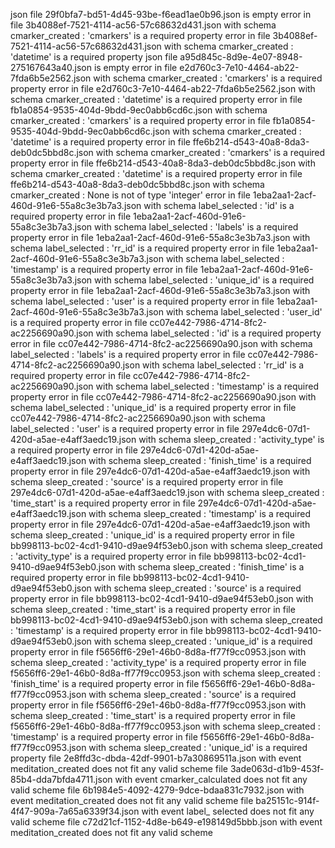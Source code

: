 json file 29f0bfa7-bd51-4d45-93be-f6ead1ae0b96.json is empty
error in file 3b4088ef-7521-4114-ac56-57c68632d431.json with schema cmarker_created
: 'cmarkers' is a required property
error in file 3b4088ef-7521-4114-ac56-57c68632d431.json with schema cmarker_created
: 'datetime' is a required property
json file a95d845c-8d9e-4e07-8948-275167643a40.json is empty
error in file e2d760c3-7e10-4464-ab22-7fda6b5e2562.json with schema cmarker_created
: 'cmarkers' is a required property
error in file e2d760c3-7e10-4464-ab22-7fda6b5e2562.json with schema cmarker_created
: 'datetime' is a required property
error in file fb1a0854-9535-404d-9bdd-9ec0abb6cd6c.json with schema cmarker_created
: 'cmarkers' is a required property
error in file fb1a0854-9535-404d-9bdd-9ec0abb6cd6c.json with schema cmarker_created
: 'datetime' is a required property
error in file ffe6b214-d543-40a8-8da3-deb0dc5bbd8c.json with schema cmarker_created
: 'cmarkers' is a required property
error in file ffe6b214-d543-40a8-8da3-deb0dc5bbd8c.json with schema cmarker_created
: 'datetime' is a required property
error in file ffe6b214-d543-40a8-8da3-deb0dc5bbd8c.json with schema cmarker_created
: None is not of type 'integer'
error in file 1eba2aa1-2acf-460d-91e6-55a8c3e3b7a3.json with schema label_selected
: 'id' is a required property
error in file 1eba2aa1-2acf-460d-91e6-55a8c3e3b7a3.json with schema label_selected
: 'labels' is a required property
error in file 1eba2aa1-2acf-460d-91e6-55a8c3e3b7a3.json with schema label_selected
: 'rr_id' is a required property
error in file 1eba2aa1-2acf-460d-91e6-55a8c3e3b7a3.json with schema label_selected
: 'timestamp' is a required property
error in file 1eba2aa1-2acf-460d-91e6-55a8c3e3b7a3.json with schema label_selected
: 'unique_id' is a required property
error in file 1eba2aa1-2acf-460d-91e6-55a8c3e3b7a3.json with schema label_selected
: 'user' is a required property
error in file 1eba2aa1-2acf-460d-91e6-55a8c3e3b7a3.json with schema label_selected
: 'user_id' is a required property
error in file cc07e442-7986-4714-8fc2-ac2256690a90.json with schema label_selected
: 'id' is a required property
error in file cc07e442-7986-4714-8fc2-ac2256690a90.json with schema label_selected
: 'labels' is a required property
error in file cc07e442-7986-4714-8fc2-ac2256690a90.json with schema label_selected
: 'rr_id' is a required property
error in file cc07e442-7986-4714-8fc2-ac2256690a90.json with schema label_selected
: 'timestamp' is a required property
error in file cc07e442-7986-4714-8fc2-ac2256690a90.json with schema label_selected
: 'unique_id' is a required property
error in file cc07e442-7986-4714-8fc2-ac2256690a90.json with schema label_selected
: 'user' is a required property
error in file 297e4dc6-07d1-420d-a5ae-e4aff3aedc19.json with schema sleep_created
: 'activity_type' is a required property
error in file 297e4dc6-07d1-420d-a5ae-e4aff3aedc19.json with schema sleep_created
: 'finish_time' is a required property
error in file 297e4dc6-07d1-420d-a5ae-e4aff3aedc19.json with schema sleep_created
: 'source' is a required property
error in file 297e4dc6-07d1-420d-a5ae-e4aff3aedc19.json with schema sleep_created
: 'time_start' is a required property
error in file 297e4dc6-07d1-420d-a5ae-e4aff3aedc19.json with schema sleep_created
: 'timestamp' is a required property
error in file 297e4dc6-07d1-420d-a5ae-e4aff3aedc19.json with schema sleep_created
: 'unique_id' is a required property
error in file bb998113-bc02-4cd1-9410-d9ae94f53eb0.json with schema sleep_created
: 'activity_type' is a required property
error in file bb998113-bc02-4cd1-9410-d9ae94f53eb0.json with schema sleep_created
: 'finish_time' is a required property
error in file bb998113-bc02-4cd1-9410-d9ae94f53eb0.json with schema sleep_created
: 'source' is a required property
error in file bb998113-bc02-4cd1-9410-d9ae94f53eb0.json with schema sleep_created
: 'time_start' is a required property
error in file bb998113-bc02-4cd1-9410-d9ae94f53eb0.json with schema sleep_created
: 'timestamp' is a required property
error in file bb998113-bc02-4cd1-9410-d9ae94f53eb0.json with schema sleep_created
: 'unique_id' is a required property
error in file f5656ff6-29e1-46b0-8d8a-ff77f9cc0953.json with schema sleep_created
: 'activity_type' is a required property
error in file f5656ff6-29e1-46b0-8d8a-ff77f9cc0953.json with schema sleep_created
: 'finish_time' is a required property
error in file f5656ff6-29e1-46b0-8d8a-ff77f9cc0953.json with schema sleep_created
: 'source' is a required property
error in file f5656ff6-29e1-46b0-8d8a-ff77f9cc0953.json with schema sleep_created
: 'time_start' is a required property
error in file f5656ff6-29e1-46b0-8d8a-ff77f9cc0953.json with schema sleep_created
: 'timestamp' is a required property
error in file f5656ff6-29e1-46b0-8d8a-ff77f9cc0953.json with schema sleep_created
: 'unique_id' is a required property
file 2e8ffd3c-dbda-42df-9901-b7a30869511a.json with event meditation_created does not fit any valid scheme
file 3ade063d-d1b9-453f-85b4-dda7bfda4711.json with event cmarker_calculated does not fit any valid scheme
file 6b1984e5-4092-4279-9dce-bdaa831c7932.json with event meditation_created does not fit any valid scheme
file ba25151c-914f-4f47-909a-7a65a6339f34.json with event label_       selected does not fit any valid scheme
file c72d21cf-1152-4d8e-b649-e198149d5bbb.json with event meditation_created does not fit any valid scheme
